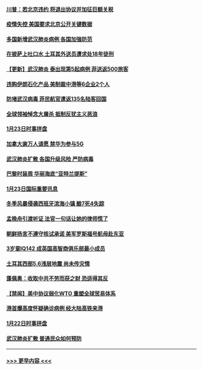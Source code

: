 #### [川普：若北京违约 将退出协议并加征巨额关税](../pages/prog202/a102760250.md?t=01250255) 
#### [疫情失控 美国要求北京公开关键数据](../pages/prog202/a102760245.md?t=01250255) 
#### [多国新增武汉肺炎病例 各国加强防范](../pages/prog202/a102760214.md?t=01250255) 
#### [在披萨上吐口水 土耳其外送员遭求处18年徒刑](../pages/prog202/a102759979.md?t=01250255) 
#### [【更新】武汉肺炎 泰出现第5起病例 菲送返500旅客](../pages/prog202/a102758911.md?t=01250255) 
#### [违购伊朗石化产品 美制裁中港等6企业2个人](../pages/prog202/a102759952.md?t=01250255) 
#### [防堵武汉病毒 菲民航官遣返135名陆客回国](../pages/prog202/a102759946.md?t=01250255) 
#### [全球领袖悼念大屠杀 抵制反犹主义恶浪](../pages/prog202/a102759678.md?t=01250255) 
#### [1月23日时事拼盘](../pages/prog202/a102759599.md?t=01250255) 
#### [加拿大逾万人请愿 禁华为参与5G](../pages/prog202/a102759553.md?t=01250255) 
#### [武汉肺炎扩散 各国升级风险 严防病毒](../pages/prog202/a102759400.md?t=01250255) 
#### [巴黎时装周 华丽海底“亚特兰提斯”](../pages/prog202/a102759217.md?t=01250255) 
#### [1月23日国际重要讯息](../pages/prog202/a102759199.md?t=01250255) 
#### [冬季风暴侵袭西班牙滨海小镇 酿7死4失踪](../pages/prog202/a102759119.md?t=01250255) 
#### [孟晚舟引渡听证 法官一句话让她的律师慌了](../pages/prog202/a102759060.md?t=01250255) 
#### [朝鲜扬言不遵守核试承诺 美军罗斯福号航母赴东亚](../pages/prog202/a102759001.md?t=01250255) 
#### [3岁童IQ142 成英国高智商俱乐部最小成员](../pages/prog202/a102758990.md?t=01250255) 
#### [土耳其西部5.6浅层地震 尚未传灾情](../pages/prog202/a102758903.md?t=01250255) 
#### [蓬佩奥：收取中共不劳而获之财 恐适得其反](../pages/prog202/a102758889.md?t=01250255) 
#### [【禁闻】美中协议弱化WTO 重塑全球贸易体系](../pages/prog202/a102758790.md?t=01250255) 
#### [港首爆高度怀疑确诊病例 经大陆高铁来港](../pages/prog202/a102758613.md?t=01250255) 
#### [1月22日时事拼盘](../pages/prog202/a102758615.md?t=01250255) 
#### [武汉肺炎扩散 普通民众如何预防](../pages/prog202/a102758504.md?t=01250255) 

----
#### [ >>> 更早内容 <<< ](../indexes/prog202-earlier.md)
